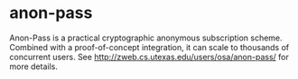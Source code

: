 anon-pass
=========

Anon-Pass is a practical cryptographic anonymous subscription scheme.  Combined with a proof-of-concept integration, it can scale to thousands of concurrent users.  See http://zweb.cs.utexas.edu/users/osa/anon-pass/ for more details.